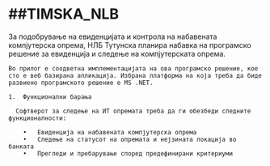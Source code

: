 ##TIMSKA_NLB
==========

За подобрување на евиденцијата и контрола на набавената компјутерска опрема, НЛБ Тутунска планира набавка на програмско решение за евиденција и следење на компјутерската опрема. 

	Во прилог е соодветна имплементацијата на ова програмско решение, кое сто е веб базирана апликација. Избрана платформа на која треба да биде развиено програмското решение е MS .NET. 
	
	1.	Функционални барања

      Софтверот за следење на ИТ опремата треба да ги обезбеди следните функционалности:

        •	Евиденција на набавената компјутерска опрема
        •	Следење на статусот на опремата и нејзината локација во банката
        •	Прегледи и пребарување според предефинирани критериуми 

  
